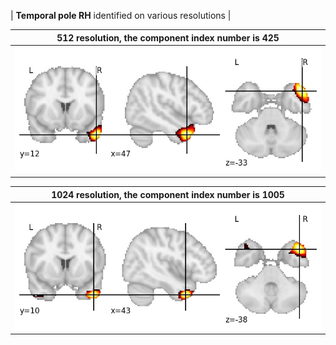 


| **Temporal pole RH** identified on various resolutions |

| 512 resolution, the component index number is 425|  
|:---:|  
| ![Component 512](../512/final/425.jpg "From component 512: Temporal pole RH") |

| 1024 resolution, the component index number is 1005|  
|:---:|  
| ![Component 1024](../1024/final/1005.jpg "From component 1024: Temporal pole RH") |